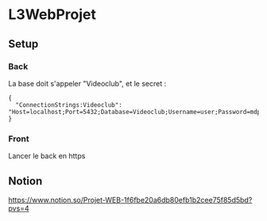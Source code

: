 # L3WebProjet

## Setup
### Back
La base doit s'appeler "Videoclub", et le secret : 
```
{
  "ConnectionStrings:Videoclub": "Host=localhost;Port=5432;Database=Videoclub;Username=user;Password=mdp"
}
```

### Front
Lancer le back en https

## Notion 
https://www.notion.so/Projet-WEB-1f6fbe20a6db80efb1b2cee75f85d5bd?pvs=4
